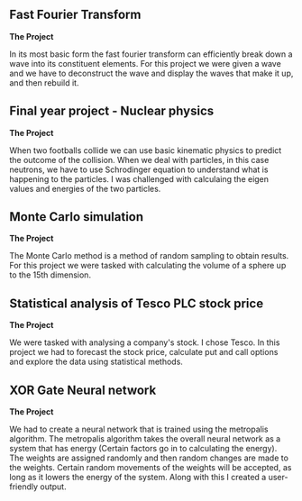 ## **Fast Fourier Transform**

**The Project**

In its most basic form the fast fourier transform can efficiently break down a wave into its
constituent elements. For this project we were given a wave and we have to deconstruct the wave
and display the waves that make it up, and then rebuild it.

## **Final year project - Nuclear physics**

**The Project**

When two footballs collide we can use basic kinematic physics to predict the outcome of the 
collision. When we deal with particles, in this case neutrons, we have to use Schrodinger equation
to understand what is happening to the particles. I was challenged with calculaing the eigen values
and energies of the two particles.

## **Monte Carlo simulation**


**The Project**

The Monte Carlo method is a method of random sampling to obtain results. For this project
we were tasked with calculating the volume of a sphere up to the 15th dimension.

## **Statistical analysis of Tesco PLC stock price**

**The Project**

We were tasked with analysing a company's stock. I chose Tesco. In this project
we had to forecast the stock price, calculate put and call options and explore the 
data using statistical methods.

## **XOR Gate Neural network**

**The Project**

We had to create a neural network that is trained using the metropalis 
algorithm. The metropalis algorithm takes the overall neural network as 
a system that has energy (Certain factors go in to calculating the energy). 
The weights are assigned randomly and then random changes are made to the weights.
Certain random movements of the weights will be accepted, as long as it lowers the energy
of the system. Along with this I created a user-friendly output.


